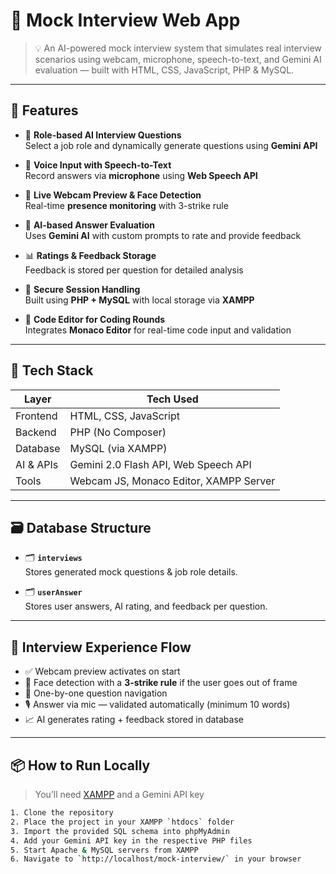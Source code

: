 # 🎯 Mock Interview Web App

> 💡 An AI-powered mock interview system that simulates real interview scenarios using webcam, microphone, speech-to-text, and Gemini AI evaluation — built with HTML, CSS, JavaScript, PHP & MySQL.

---

## 🚀 Features

- 🎯 **Role-based AI Interview Questions**  
  Select a job role and dynamically generate questions using **Gemini API**
  
- 🎤 **Voice Input with Speech-to-Text**  
  Record answers via **microphone** using **Web Speech API**

- 🎥 **Live Webcam Preview & Face Detection**  
  Real-time **presence monitoring** with 3-strike rule

- 🧠 **AI-based Answer Evaluation**  
  Uses **Gemini AI** with custom prompts to rate and provide feedback

- 📊 **Ratings & Feedback Storage**  
  Feedback is stored per question for detailed analysis

- 📁 **Secure Session Handling**  
  Built using **PHP + MySQL** with local storage via **XAMPP**

- 💾 **Code Editor for Coding Rounds**  
  Integrates **Monaco Editor** for real-time code input and validation

---

## 🧱 Tech Stack

| Layer        | Tech Used                               |
|--------------|------------------------------------------|
| Frontend     | HTML, CSS, JavaScript                    |
| Backend      | PHP (No Composer)                        |
| Database     | MySQL (via XAMPP)                        |
| AI & APIs    | Gemini 2.0 Flash API, Web Speech API     |
| Tools        | Webcam JS, Monaco Editor, XAMPP Server   |

---

## 🗃️ Database Structure

- 🗂️ **`interviews`**  
  Stores generated mock questions & job role details.

- 🗂️ **`userAnswer`**  
  Stores user answers, AI rating, and feedback per question.

---

## 📸 Interview Experience Flow

- ✅ Webcam preview activates on start  
- 🧍 Face detection with a **3-strike rule** if the user goes out of frame  
- 🔁 One-by-one question navigation  
- 🎙️ Answer via mic — validated automatically (minimum 10 words)  
- 📈 AI generates rating + feedback stored in database

---

## 📦 How to Run Locally

> You’ll need [XAMPP](https://www.apachefriends.org/index.html) and a Gemini API key

```bash
1. Clone the repository
2. Place the project in your XAMPP `htdocs` folder
3. Import the provided SQL schema into phpMyAdmin
4. Add your Gemini API key in the respective PHP files
5. Start Apache & MySQL servers from XAMPP
6. Navigate to `http://localhost/mock-interview/` in your browser
